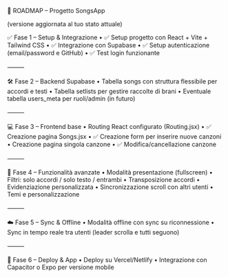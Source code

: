 🎯 ROADMAP – Progetto SongsApp

(versione aggiornata al tuo stato attuale)

✅ Fase 1 – Setup & Integrazione
	•	✅ Setup progetto con React + Vite + Tailwind CSS
	•	✅ Integrazione con Supabase
	•	✅ Setup autenticazione (email/password e GitHub)
	•	✅  Test login funzionante

⸻

🛠 Fase 2 – Backend Supabase
	•	  Tabella songs con struttura flessibile per accordi e testi
	•	Tabella setlists per gestire raccolte di brani
	•	Eventuale tabella users_meta per ruoli/admin (in futuro)

⸻

💻 Fase 3 – Frontend base
	•	Routing React configurato (Routing.jsx)
	•	✅ Creazione pagina Songs.jsx
	•	✅ Creazione form per inserire nuove canzoni
	•	Creazione pagina singola canzone
	•	✅ Modifica/cancellazione canzone

⸻

🎵 Fase 4 – Funzionalità avanzate
	•	Modalità presentazione (fullscreen)
	•	Filtri: solo accordi / solo testo / entrambi
	•	Transposizione accordi
	•	Evidenziazione personalizzata
	•	Sincronizzazione scroll con altri utenti
	•	Temi e personalizzazione

⸻

☁️ Fase 5 – Sync & Offline
	•	Modalità offline con sync su riconnessione
	•	Sync in tempo reale tra utenti (leader scrolla e tutti seguono)

⸻

📲 Fase 6 – Deploy & App
	•	Deploy su Vercel/Netlify
	•	Integrazione con Capacitor o Expo per versione mobile